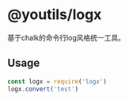 # @youtils/logx

基于chalk的命令行log风格统一工具。

## Usage

```js
const logx = require('logx')
logx.convert('test')
```
